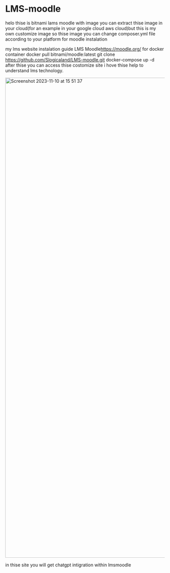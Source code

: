 # LMS-moodle 

helo thise is bitnami lams moodle with image  you can extract thise image in your cloud(for an example in your google cloud aws cloud)but this is my own customize image so thise image you can change composer.yml file according to your platform for moodle instalation

my lms website instalation guide
LMS Moodle<https://moodle.org/>
for docker container
docker pull bitnami/moodle:latest
git clone https://github.com/Slogicaland/LMS-moodle.git
docker-compose up -d
after thise you can access thise costomize site i hove thise help to understand lms technology.

<img width="1512" alt="Screenshot 2023-11-10 at 15 51 37" src="https://github.com/Slogicaland/LMS-moodle/assets/135930576/1d677a07-a81d-4395-a931-ad2b7524d39f">

in thise site you will get chatgpt intigration within lmsmoodle
